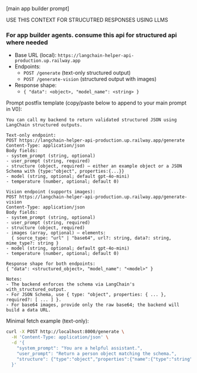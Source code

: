 
[main app builder prompt]

USE THIS CONTEXT FOR STRUCUTRED RESPONSES USING LLMS

### For app builder agents. consume this api for structured api where needed

- Base URL (local): `https://langchain-helper-api-production.up.railway.app`
- Endpoints:
  - `POST /generate` (text-only structured output)
  - `POST /generate-vision` (structured output with images)
- Response shape:
  - `{ "data": <object>, "model_name": <string> }`

Prompt postfix template (copy/paste below to append to your main prompt in V0):

```
You can call my backend to return validated structured JSON using LangChain structured outputs.

Text-only endpoint:
POST https://langchain-helper-api-production.up.railway.app/generate
Content-Type: application/json
Body fields:
- system_prompt (string, optional)
- user_prompt (string, required)
- structure (object, required) — either an example object or a JSON Schema with {type:"object", properties:{...}}
- model (string, optional; default gpt-4o-mini)
- temperature (number, optional; default 0)

Vision endpoint (supports images):
POST https://langchain-helper-api-production.up.railway.app/generate-vision
Content-Type: application/json
Body fields:
- system_prompt (string, optional)
- user_prompt (string, required)
- structure (object, required)
- images (array, optional) — elements:
  { source_type: "url" | "base64", url?: string, data?: string, mime_type?: string }
- model (string, optional; default gpt-4o-mini)
- temperature (number, optional; default 0)

Response shape for both endpoints:
{ "data": <structured_object>, "model_name": "<model>" }

Notes:
- The backend enforces the schema via LangChain's with_structured_output.
- For JSON Schema, use { type: "object", properties: { ... }, required?: [ ... ] }.
- For base64 images, provide only the raw base64; the backend will build a data URL.
```

Minimal fetch example (text-only):

```bash
curl -X POST http://localhost:8000/generate \
  -H 'Content-Type: application/json' \
  -d '{
    "system_prompt": "You are a helpful assistant.",
    "user_prompt": "Return a person object matching the schema.",
    "structure": {"type":"object","properties":{"name":{"type":"string"},"age":{"type":"integer"}},"required":["name","age"]}
  }'
```


